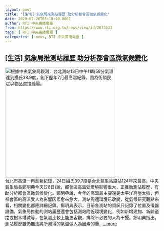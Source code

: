 ```yaml
---
layout: post
title: "[生活] 氣象局推測站履歷 助分析都會區微氣候變化"
date: 2020-07-26T05:18:40.000Z
author: RTI 中央廣播電臺
from: https://www.rti.org.tw/news/view/id/2073533
tags: [ RTI 中央廣播電臺 ]
categories: [ news, RTI 中央廣播電臺 ]
---
```

<!--1595740720000-->
[[生活] 氣象局推測站履歷 助分析都會區微氣候變化](https://www.rti.org.tw/news/view/id/2073533)
------

<div>
<img src="https://static.rti.org.tw/assets/thumbnails/2020/07/13/20200713000060M.jpg" width="360" alt="根據中央氣象局觀測，台北測站13日中午11時59分氣溫達到攝氏38.9度，創下歷年7月最高溫紀錄。圖為街頭民眾以物品遮擋豔陽。" title="根據中央氣象局觀測，台北測站13日中午11時59分氣溫達到攝氏38.9度，創下歷年7月最高溫紀錄。圖為街頭民眾以物品遮擋豔陽。"><br>台北市高溫一再創新紀錄，24日攝氏39.7度是台北氣象站設站124年來最高。中央氣象局長鄭明典今天(26日)說，都會區高溫受環境影響很大，正推動測站履歷，有助分析都會區微氣候變化。鄭明典說，今年的高溫最主要還是太平洋高壓太強，但都會區的高溫受人為影響因素愈來愈大，測站周遭環境已改變，從氣候研究觀點來看，相關變化都應詳細記錄。鄭明典表示，目前各測站的資訊只記錄了位置及儀器設備，氣象局推動的測站履歷還會包括測站附近環境變化，例如新增建物、新闢道路或樹木增減等，在氣溫比較上能更客觀，排除不必要的人為干擾。鄭明典指出，測站履歷雖仍無法將所測得的氣溫做人為因素的量...<a target="_blank" href="https://www.rti.org.tw/news/view/id/2073533">...more</a>
</div>
